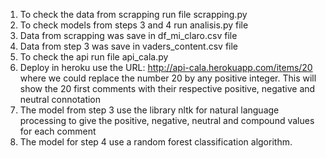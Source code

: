 1. To check the data from scrapping run file scrapping.py
2. To check models from steps 3 and 4 run analisis.py file
3. Data from scrapping was save in df_mi_claro.csv file
4. Data from step 3 was save in vaders_content.csv file
5. To check the api run file api_cala.py
6. Deploy in heroku use the URL: http://api-cala.herokuapp.com/items/20
   where we could replace the number 20 by any positive integer. This will 
   show the 20 first comments with their respective positive, negative and 
   neutral connotation
7. The model from step 3 use the library nltk for natural language processing
   to give the positive, negative, neutral and compound values for each 
   comment
8. The model for step 4 use a random forest classification algorithm.
   
